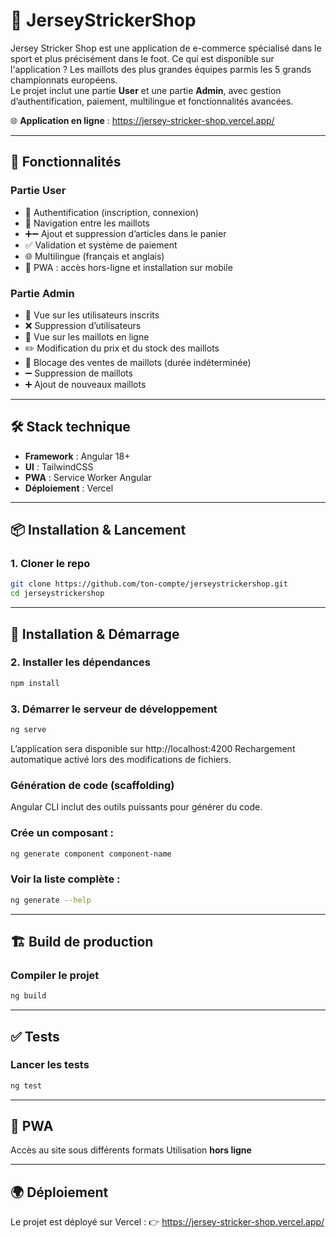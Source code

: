 # 🏪 JerseyStrickerShop

Jersey Stricker Shop est une application de e-commerce spécialisé dans le sport et plus précisément dans le foot. 
Ce qui est disponible sur l'application ? Les maillots des plus grandes équipes parmis les 5 grands championnats européens.  
Le projet inclut une partie **User** et une partie **Admin**, avec gestion d’authentification, paiement, multilingue et fonctionnalités avancées.  

🌐 **Application en ligne** : https://jersey-stricker-shop.vercel.app/

---

## 🚀 Fonctionnalités

### Partie **User**
- 🔑 Authentification (inscription, connexion)  
- 👕 Navigation entre les maillots  
- ➕➖ Ajout et suppression d’articles dans le panier  
- ✅ Validation et système de paiement  
- 🌐 Multilingue (français et anglais)  
- 📱 PWA : accès hors-ligne et installation sur mobile  

### Partie **Admin**
- 👀 Vue sur les utilisateurs inscrits  
- ❌ Suppression d’utilisateurs  
- 👕 Vue sur les maillots en ligne  
- ✏️ Modification du prix et du stock des maillots  
- 🚫 Blocage des ventes de maillots (durée indéterminée)  
- ➖ Suppression de maillots  
- ➕ Ajout de nouveaux maillots  

---

## 🛠️ Stack technique

- **Framework** : Angular 18+  
- **UI** : TailwindCSS  
- **PWA** : Service Worker Angular  
- **Déploiement** : Vercel  

---

## 📦 Installation & Lancement

### 1. Cloner le repo

```bash
git clone https://github.com/ton-compte/jerseystrickershop.git
cd jerseystrickershop
```

---

## 🚀 Installation & Démarrage

### 2. Installer les dépendances
```bash
npm install
```


### 3. Démarrer le serveur de développement
```bash
ng serve 
```

L’application sera disponible sur http://localhost:4200
Rechargement automatique activé lors des modifications de fichiers.

### Génération de code (scaffolding)
Angular CLI inclut des outils puissants pour générer du code.

### Crée un composant : 

```bash
ng generate component component-name
```

### Voir la liste complète :

```bash
ng generate --help
```

---

## 🏗️ Build de production
### Compiler le projet

```bash
ng build
```

---

## ✅ Tests

### Lancer les tests

```bash
ng test
```
---

## 📱 PWA

Accès au site sous différents formats
Utilisation **hors ligne**

---

## 🌍 Déploiement

Le projet est déployé sur Vercel :
👉 https://jersey-stricker-shop.vercel.app/